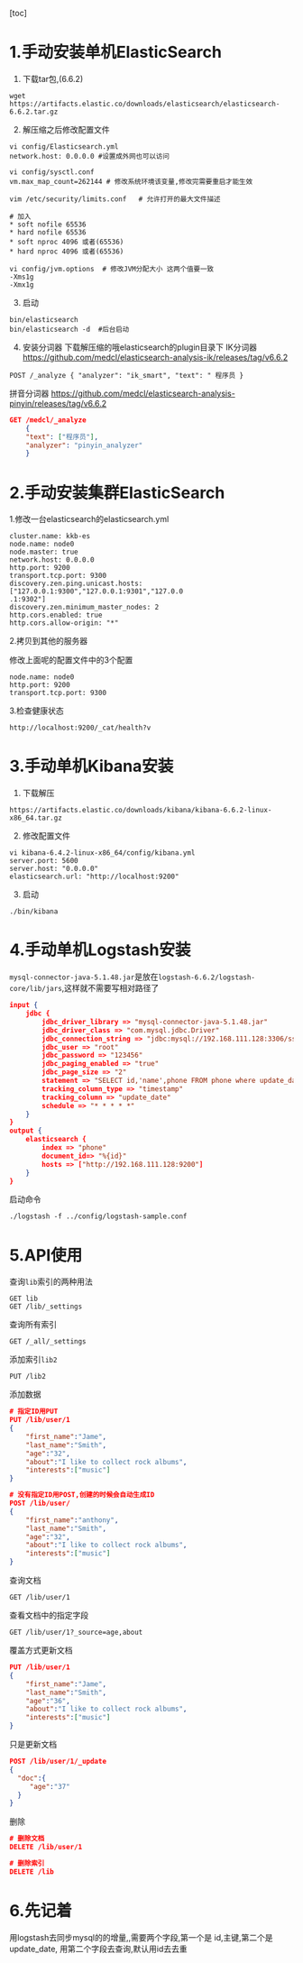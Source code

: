 [toc]

# 1.手动安装单机ElasticSearch

1. 下载tar包,(6.6.2)
```shell
wget https://artifacts.elastic.co/downloads/elasticsearch/elasticsearch-6.6.2.tar.gz
```
2. 解压缩之后修改配置文件
```properties
vi config/Elasticsearch.yml
network.host: 0.0.0.0 #设置成外网也可以访问
```

```properties
vi config/sysctl.conf
vm.max_map_count=262144 # 修改系统环境该变量,修改完需要重启才能生效
```

```properties
vim /etc/security/limits.conf   # 允许打开的最大文件描述

# 加入
* soft nofile 65536
* hard nofile 65536
* soft nproc 4096 或者(65536)
* hard nproc 4096 或者(65536)
```

```properties
vi config/jvm.options  # 修改JVM分配大小 这两个值要一致
-Xms1g
-Xmx1g
```
3. 启动
```shell
bin/elasticsearch
bin/elasticsearch -d  #后台启动
```
4. 安装分词器
下载解压缩的哦elasticsearch的plugin目录下
IK分词器
https://github.com/medcl/elasticsearch-analysis-ik/releases/tag/v6.6.2
```shell
POST /_analyze { "analyzer": "ik_smart", "text": " 程序员 }
```
拼音分词器
https://github.com/medcl/elasticsearch-analysis-pinyin/releases/tag/v6.6.2
```json
GET /medcl/_analyze
    {
    "text": ["程序员"],
    "analyzer": "pinyin_analyzer"
    }
```

# 2.手动安装集群ElasticSearch

1.修改一台elasticsearch的elasticsearch.yml

```shell
cluster.name: kkb-es
node.name: node0
node.master: true
network.host: 0.0.0.0
http.port: 9200
transport.tcp.port: 9300
discovery.zen.ping.unicast.hosts: ["127.0.0.1:9300","127.0.0.1:9301","127.0.0
.1:9302"]
discovery.zen.minimum_master_nodes: 2
http.cors.enabled: true
http.cors.allow-origin: "*"
```

2.拷贝到其他的服务器

修改上面呢的配置文件中的3个配置

```
node.name: node0
http.port: 9200
transport.tcp.port: 9300
```

3.检查健康状态

```shell
http://localhost:9200/_cat/health?v
```



# 3.手动单机Kibana安装

1. 下载解压
```shell
https://artifacts.elastic.co/downloads/kibana/kibana-6.6.2-linux-x86_64.tar.gz
```
2. 修改配置文件
```shell
vi kibana-6.4.2-linux-x86_64/config/kibana.yml
server.port: 5600
server.host: "0.0.0.0"
elasticsearch.url: "http://localhost:9200"
```
3. 启动
```shell
./bin/kibana
```


# 4.手动单机Logstash安装

`mysql-connector-java-5.1.48.jar`是放在`logstash-6.6.2/logstash-core/lib/jars`,这样就不需要写相对路径了

```json
input {
    jdbc {
        jdbc_driver_library => "mysql-connector-java-5.1.48.jar"
        jdbc_driver_class => "com.mysql.jdbc.Driver"
        jdbc_connection_string => "jdbc:mysql://192.168.111.128:3306/ssm"
        jdbc_user => "root"
        jdbc_password => "123456"
        jdbc_paging_enabled => "true"
        jdbc_page_size => "2"
        statement => "SELECT id,'name',phone FROM phone where update_data >= :sql_last_value"
        tracking_column_type => "timestamp"
        tracking_column => "update_date"
        schedule => "* * * * *"
    }
}
output {
    elasticsearch {
        index => "phone"
        document_id=> "%{id}"
        hosts => ["http://192.168.111.128:9200"]
    }
}
```

启动命令

```shell
./logstash -f ../config/logstash-sample.conf
```

# 5.API使用

查询`lib`索引的两种用法

```shell
GET lib
GET /lib/_settings
```

查询所有索引

```shell
GET /_all/_settings
```

添加索引`lib2`

```shell
PUT /lib2
```

添加数据

```json
# 指定ID用PUT
PUT /lib/user/1
{
    "first_name":"Jame",
    "last_name":"Smith",
    "age":"32",
    "about":"I like to collect rock albums",
    "interests":["music"]
}

# 没有指定ID用POST,创建的时候会自动生成ID
POST /lib/user/
{
    "first_name":"anthony",
    "last_name":"Smith",
    "age":"32",
    "about":"I like to collect rock albums",
    "interests":["music"]
}
```

查询文档

```shell
GET /lib/user/1
```

查看文档中的指定字段

```shell
GET /lib/user/1?_source=age,about
```

覆盖方式更新文档

```json
PUT /lib/user/1
{
    "first_name":"Jame",
    "last_name":"Smith",
    "age":"36",
    "about":"I like to collect rock albums",
    "interests":["music"]
}
```

只是更新文档

```json
POST /lib/user/1/_update
{
  "doc":{
     "age":"37"
  }
}
```

删除

```json
# 删除文档
DELETE /lib/user/1 

# 删除索引
DELETE /lib
```



# 6.先记着

用logstash去同步mysql的的增量,,需要两个字段,第一个是 id,主键,第二个是update_date,  用第二个字段去查询,默认用id去去重